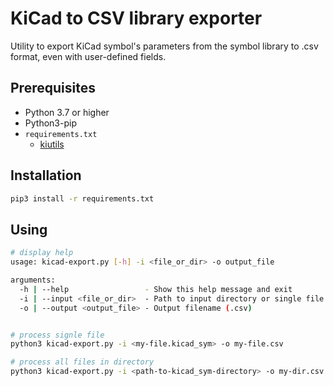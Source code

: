 # KiCad to CSV library exporter

Utility to export KiCad symbol's parameters from the symbol library to .csv format, even with user-defined fields.



## Prerequisites

- Python 3.7 or higher
- Python3-pip
- `requirements.txt`
  - [kiutils](https://github.com/mvnmgrx/kiutils)


## Installation

```sh
pip3 install -r requirements.txt
```


## Using

```sh
# display help
usage: kicad-export.py [-h] -i <file_or_dir> -o output_file

arguments:
  -h | --help                 - Show this help message and exit
  -i | --input <file_or_dir>  - Path to input directory or single file (.kicad_sym)
  -o | --output <output_file> - Output filename (.csv)


# process signle file
python3 kicad-export.py -i <my-file.kicad_sym> -o my-file.csv

# process all files in directory
python3 kicad-export.py -i <path-to-kicad_sym-directory> -o my-dir.csv
```
